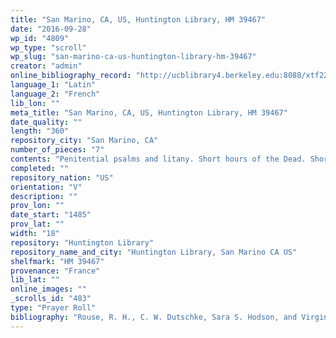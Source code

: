 ```yaml
---
title: "San Marino, CA, US, Huntington Library, HM 39467"
date: "2016-09-28"
wp_id: "4809"
wp_type: "scroll"
wp_slug: "san-marino-ca-us-huntington-library-hm-39467"
creator: "admin"
online_bibliography_record: "http://ucblibrary4.berkeley.edu:8088/xtf22/search?smode=basic;text=roll;rmode=digscript;docsPerPage=1;startDoc=123;fullview=yes\",\"http://ucblibrary4.berkeley.edu:8088/xtf22/search?smode=basic;text=roll;rmode=digscript;docsPerPage=1;startDoc=123;fullview=yes\")"
language_1: "Latin"
language_2: "French"
lib_lon: ""
meta_title: "San Marino, CA, US, Huntington Library, HM 39467"
date_quality: ""
length: "360"
repository_city: "San Marino, CA"
number_of_pieces: "7"
contents: "Penitential psalms and litany. Short hours of the Dead. Short hours of the Conception. Prayers in Latin and in French."
completed: ""
repository_nation: "US"
orientation: "V"
description: ""
prov_lon: ""
date_start: "1485"
prov_lat: ""
width: "18"
repository: "Huntington Library"
repository_name_and_city: "Huntington Library, San Marino CA US"
shelfmark: "HM 39467"
provenance: "France"
lib_lat: ""
online_images: ""
_scrolls_id: "483"
type: "Prayer Roll"
bibliography: "Rouse, R. H., C. W. Dutschke, Sara S. Hodson, and Virginia Rust. Guide to Medieval and Renaissance Manuscripts in the Huntington Library. San Marino: Huntington Library, 1989."
---
```



